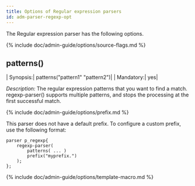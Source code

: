 ```yaml
---
title: Options of Regular expression parsers
id: adm-parser-regexp-opt
---
```


The Regular expression parser has the following options.

{% include doc/admin-guide/options/source-flags.md %}

## patterns()

|  Synopsis:|    patterns(\"pattern1\" \"pattern2\")|
|  Mandatory:|   yes|

*Description:* The regular expression patterns that you want to find a
match. regexp-parser() supports multiple patterns, and stops the
processing at the first successful match.

{% include doc/admin-guide/options/prefix.md %}

This parser does not have a default prefix. To configure a custom
prefix, use the following format:

```config
parser p_regexp{
    regexp-parser(
        patterns( ... )
        prefix("myprefix.")
    );
};
```

{% include doc/admin-guide/options/template-macro.md %}
